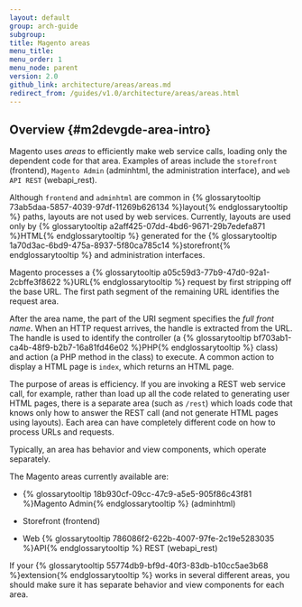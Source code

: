 ```yaml
---
layout: default
group: arch-guide
subgroup:
title: Magento areas
menu_title:
menu_order: 1
menu_node: parent
version: 2.0
github_link: architecture/areas/areas.md
redirect_from: /guides/v1.0/architecture/areas/areas.html
---
```


## Overview {#m2devgde-area-intro}

Magento uses *areas* to efficiently make web service calls, loading only the dependent code for that area. Examples of areas include the `storefront` (frontend), `Magento Admin` (adminhtml, the administration interface), and `web API REST` (webapi_rest).

<div class="bs-callout bs-callout-info" id="info">
  <p>Although <code>frontend</code> and <code>adminhtml</code> are common in {% glossarytooltip 73ab5daa-5857-4039-97df-11269b626134 %}layout{% endglossarytooltip %} paths, layouts are not used by web services. Currently, layouts are used only by {% glossarytooltip a2aff425-07dd-4bd6-9671-29b7edefa871 %}HTML{% endglossarytooltip %} generated for the {% glossarytooltip 1a70d3ac-6bd9-475a-8937-5f80ca785c14 %}storefront{% endglossarytooltip %} and administration interfaces.</p>
</div>

Magento processes a {% glossarytooltip a05c59d3-77b9-47d0-92a1-2cbffe3f8622 %}URL{% endglossarytooltip %} request by first stripping off the base URL. The first path segment of the remaining URL identifies the request area.

After the area name, the part of the URI segment specifies the *full front name*. When an HTTP request arrives, the handle is extracted from the URL. The handle is used to identify the controller (a {% glossarytooltip bf703ab1-ca4b-48f9-b2b7-16a81fd46e02 %}PHP{% endglossarytooltip %} class) and action (a PHP method in the class) to execute. A common action to display a HTML page is `index`, which returns an HTML page.

The purpose of areas is efficiency. If you are invoking a REST web service call, for example, rather than load up all the code related to generating user HTML pages, there is a separate area (such as `/rest`) which loads code that knows only how to answer the REST call (and not generate HTML pages using layouts). Each area can have completely different code on how to process URLs and requests.

Typically, an area has behavior and view components, which operate separately.

The Magento areas currently available are:

* {% glossarytooltip 18b930cf-09cc-47c9-a5e5-905f86c43f81 %}Magento Admin{% endglossarytooltip %} (adminhtml)

* Storefront (frontend)

* Web {% glossarytooltip 786086f2-622b-4007-97fe-2c19e5283035 %}API{% endglossarytooltip %} REST (webapi_rest)

If your {% glossarytooltip 55774db9-bf9d-40f3-83db-b10cc5ae3b68 %}extension{% endglossarytooltip %} works in several different areas, you should make sure it has separate behavior and view components for each area.

